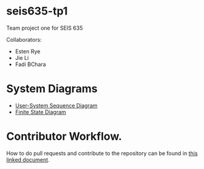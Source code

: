 # seis635-tp1
Team project one for SEIS 635

Collaborators:

- Esten Rye
- Jie Li
- Fadi BChara

# System Diagrams

- [User-System Sequence Diagram](https://hackmd.io/@esten-rye/seis-635-tp1-skunk-sequence-diagram)
- [Finite State Diagram](.img/fsd.jpg)

# Contributor Workflow.

How to do pull requests and contribute to the repository can be found in [this linked document](.docs/contributor.md).
